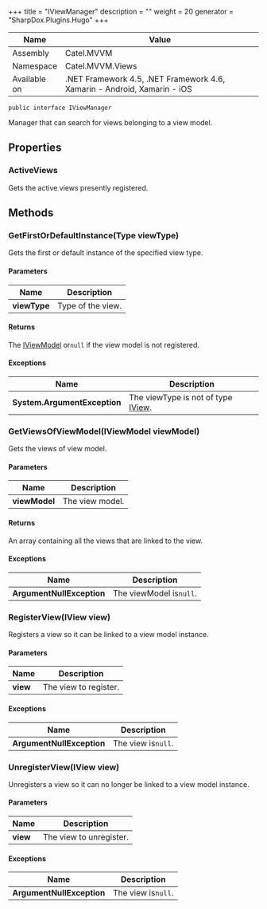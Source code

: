 

+++
title = "IViewManager" 
description = ""
weight = 20
generator = "SharpDox.Plugins.Hugo"
+++

Name|Value
---|---
Assembly|Catel.MVVM
Namespace|Catel.MVVM.Views
Available on|.NET Framework 4.5, .NET Framework 4.6, Xamarin - Android, Xamarin - iOS

```
public interface IViewManager
```

Manager that can search for views belonging to a view model.

## Properties

### ActiveViews

Gets the active views presently registered.

## Methods

### GetFirstOrDefaultInstance(Type viewType)

Gets the first or default instance of the specified view type.

#### Parameters

Name|Description
---|---
**viewType**|Type of the view.

#### Returns

The [IViewModel](#) or`null` if the view model is not registered.

#### Exceptions

Name|Description
---|---
**System.ArgumentException**|The viewType is not of type [IView](#).

### GetViewsOfViewModel(IViewModel viewModel)

Gets the views of view model.

#### Parameters

Name|Description
---|---
**viewModel**|The view model.

#### Returns

An array containing all the views that are linked to the view.

#### Exceptions

Name|Description
---|---
**ArgumentNullException**|The viewModel is`null`.

### RegisterView(IView view)

Registers a view so it can be linked to a view model instance.

#### Parameters

Name|Description
---|---
**view**|The view to register.

#### Exceptions

Name|Description
---|---
**ArgumentNullException**|The view is`null`.

### UnregisterView(IView view)

Unregisters a view so it can no longer be linked to a view model instance.

#### Parameters

Name|Description
---|---
**view**|The view to unregister.

#### Exceptions

Name|Description
---|---
**ArgumentNullException**|The view is`null`.

